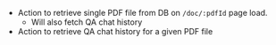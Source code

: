 - Action to retrieve single PDF file from DB on `/doc/:pdfId` page load.
    - Will also fetch QA chat history
- Action to retrieve QA chat history for a given PDF file